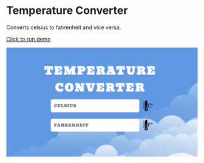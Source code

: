 # Temperature Converter

Converts celsius to fahrenheit and vice versa.

[Click to run demo](https://temperature-converter-ee467.web.app/)

![Counter App](./images/Screen%20Shot%202022-07-05%20at%2010.20.33%20PM.png)